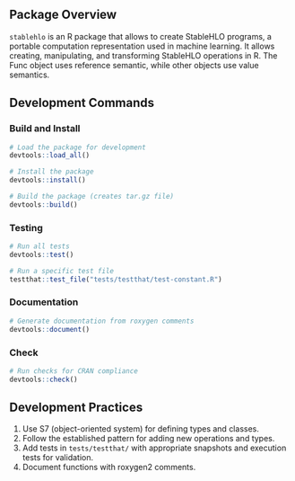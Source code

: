 ## Package Overview

`stablehlo` is an R package that allows to create StableHLO programs, a portable computation representation used in machine learning. It allows creating, manipulating, and transforming StableHLO operations in R.
The Func object uses reference semantic, while other objects use value semantics.

## Development Commands

### Build and Install

```r
# Load the package for development
devtools::load_all()

# Install the package
devtools::install()

# Build the package (creates tar.gz file)
devtools::build()
```

### Testing

```r
# Run all tests
devtools::test()

# Run a specific test file
testthat::test_file("tests/testthat/test-constant.R")
```

### Documentation

```r
# Generate documentation from roxygen comments
devtools::document()
```

### Check

```r
# Run checks for CRAN compliance
devtools::check()
```

## Development Practices

1. Use S7 (object-oriented system) for defining types and classes.
2. Follow the established pattern for adding new operations and types.
3. Add tests in `tests/testthat/` with appropriate snapshots and execution tests for validation.
4. Document functions with roxygen2 comments.
